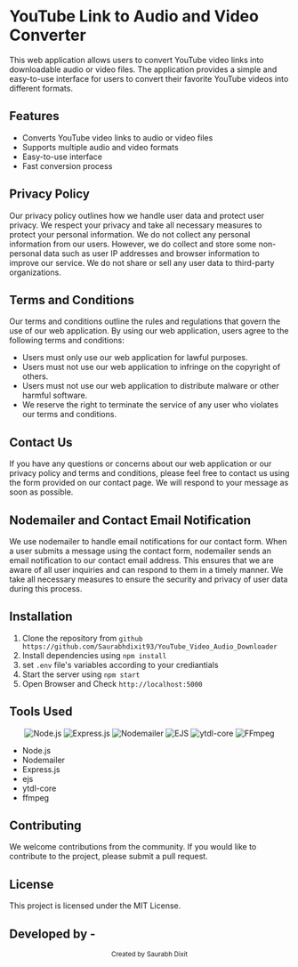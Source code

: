 
# YouTube Link to Audio and Video Converter

This web application allows users to convert YouTube video links into downloadable audio or video files. The application provides a simple and easy-to-use interface for users to convert their favorite YouTube videos into different formats.

## Features

- Converts YouTube video links to audio or video files
- Supports multiple audio and video formats
- Easy-to-use interface
- Fast conversion process

## Privacy Policy

Our privacy policy outlines how we handle user data and protect user privacy. We respect your privacy and take all necessary measures to protect your personal information. We do not collect any personal information from our users. However, we do collect and store some non-personal data such as user IP addresses and browser information to improve our service. We do not share or sell any user data to third-party organizations.

## Terms and Conditions

Our terms and conditions outline the rules and regulations that govern the use of our web application. By using our web application, users agree to the following terms and conditions:

- Users must only use our web application for lawful purposes.
- Users must not use our web application to infringe on the copyright of others.
- Users must not use our web application to distribute malware or other harmful software.
- We reserve the right to terminate the service of any user who violates our terms and conditions.

## Contact Us

If you have any questions or concerns about our web application or our privacy policy and terms and conditions, please feel free to contact us using the form provided on our contact page. We will respond to your message as soon as possible.

## Nodemailer and Contact Email Notification

We use nodemailer to handle email notifications for our contact form. When a user submits a message using the contact form, nodemailer sends an email notification to our contact email address. This ensures that we are aware of all user inquiries and can respond to them in a timely manner. We take all necessary measures to ensure the security and privacy of user data during this process.

## Installation

1. Clone the repository from `github https://github.com/Saurabhdixit93/YouTube_Video_Audio_Downloader`
2. Install dependencies using `npm install`
3. set `.env` file's variables according to your crediantials
4. Start the server using `npm start`
5. Open Browser and Check `http://localhost:5000`

## Tools Used

<div align="center">
  <img src="https://img.shields.io/badge/-Node.js-339933?logo=node.js&logoColor=white&style=flat-square" alt="Node.js">
  <img src="https://img.shields.io/badge/-Express.js-000000?logo=express&logoColor=white&style=flat-square" alt="Express.js">
  <img src="https://img.shields.io/badge/-Nodemailer-4ABBF2?logo=nodemailer&logoColor=white&style=flat-square" alt="Nodemailer">
  <img src="https://img.shields.io/badge/-EJS-8D1F68?logo=ejs&logoColor=white&style=flat-square" alt="EJS">
  <img src="https://img.shields.io/badge/-ytdl--core-FF0000?logo=youtube&logoColor=white&style=flat-square" alt="ytdl-core">
  <img src="https://img.shields.io/badge/-FFmpeg-007ACC?logo=ffmpeg&logoColor=white&style=flat-square" alt="FFmpeg">
</div>


- Node.js
- Nodemailer
- Express.js
- ejs
- ytdl-core
- ffmpeg



## Contributing

We welcome contributions from the community. If you would like to contribute to the project, please submit a pull request.

## License

This project is licensed under the MIT License.

## Developed by -

<div align="center">
  <sub>Created by Saurabh Dixit</sub>
</div>
